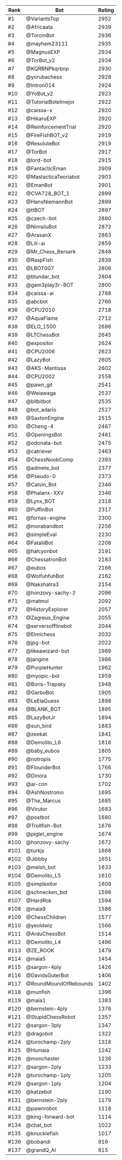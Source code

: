 Rank|Bot|Rating
---|---|---
#1|@VariantsTop|2952
#2|@Africaata|2939
#3|@ToromBot|2936
#4|@mayhem23111|2935
#5|@MagnusEXP|2934
#6|@TorBot_v2|2934
#7|@KQRBNPkqrbnp|2930
#8|@yorubachess|2928
#9|@Intron014|2924
#10|@YoBot_v2|2923
#11|@TutorialBotelmejor|2922
#12|@caissa-x|2920
#13|@HikaruEXP|2920
#14|@ReinforcementTrial|2920
#15|@FireFishBOT_v2|2919
#16|@ResoluteBot|2919
#17|@TorBot|2917
#18|@lord-bot|2915
#19|@FantacticEman|2909
#20|@MastacticaTeoriabot|2903
#21|@EmanBot|2901
#22|@CVA728_BOT_1|2899
#23|@HansNiemannBot|2899
#24|@ttBOT|2897
#25|@czech-bot|2880
#26|@NimsiluBot|2872
#27|@ArasanX|2863
#28|@Lili-ai|2859
#29|@Mr_Chess_Berserk|2848
#30|@RaspFish|2839
#31|@LBOT007|2808
#32|@blundar_bot|2804
#33|@gam3play3r-BOT|2800
#34|@caissa-ai|2788
#35|@abcbot|2766
#36|@CPU2010|2718
#37|@AquaFlame|2712
#38|@ELO_1500|2696
#39|@LTChessBot|2645
#40|@expositor|2624
#41|@CPU2006|2623
#42|@LazyBot|2605
#43|@AKS-Mantissa|2602
#44|@CPU2002|2558
#45|@pawn_git|2541
#46|@Weiawaga|2537
#47|@bitbitbot|2535
#48|@bot_adario|2527
#49|@SaxtonEngine|2515
#50|@Cheng-4|2487
#51|@OpeningsBot|2481
#52|@odonata-bot|2475
#53|@catriever|2463
#54|@ChessNoobComp|2393
#55|@admete_bot|2377
#56|@Pseudo-0|2373
#57|@Calvin_Bot|2346
#58|@Phalanx-XXV|2346
#59|@Lynx_BOT|2318
#60|@PuffinBot|2317
#61|@fornax-engine|2300
#62|@morabandbot|2256
#63|@simpleEval|2230
#64|@FataliiBot|2208
#65|@halcyonbot|2191
#66|@ChessatronBot|2183
#67|@eubos|2166
#68|@WolfuhfuhBot|2162
#69|@Nakshatra3|2154
#70|@honzovy-sachy-2|2096
#71|@matmoi|2092
#72|@HistoryExplorer|2057
#73|@Zagreus_Engine|2055
#74|@serversofflinebot|2044
#75|@Elmichess|2032
#76|@jpg-bot|2022
#77|@likeawizard-bot|1989
#78|@jangine|1986
#79|@PurpleHunter|1962
#80|@myopic-bot|1959
#81|@Boris-Trapsky|1948
#82|@GarboBot|1905
#83|@LeElaGuess|1898
#84|@BLANK_BOT|1895
#85|@LazyBotJr|1894
#86|@sun_bird|1883
#87|@zeekat|1841
#88|@Demolito_L6|1816
#89|@baby_eubos|1805
#90|@notropis|1775
#91|@FlounderBot|1766
#92|@Dinora|1730
#93|@ai-con|1702
#94|@AshNostromo|1695
#95|@The_Marcus|1685
#96|@Virutor|1683
#97|@postbot|1680
#98|@Trollfish-Bot|1676
#99|@piglet_engine|1674
#100|@honzovy-sachy|1672
#101|@turkjs|1668
#102|@Jibbby|1651
#103|@melsh_bot|1633
#104|@Demolito_L5|1610
#105|@simplexitor|1609
#106|@schnecken_bot|1598
#107|@HardRok|1594
#108|@maia9|1586
#109|@ChessChildren|1577
#110|@yeoldwiz|1566
#111|@ArduChessBot|1514
#112|@Demolito_L4|1496
#113|@ZE_ROOK|1479
#114|@maia5|1454
#115|@sargon-4ply|1426
#116|@DavidsGuterBot|1406
#117|@RoundMoundOfRebounds|1402
#118|@munfish|1396
#119|@maia1|1383
#120|@bernstein-4ply|1376
#121|@StupidChessRobot|1357
#122|@sargon-3ply|1347
#123|@dragobot|1322
#124|@turochamp-2ply|1318
#125|@Humaia|1242
#126|@monchester|1236
#127|@sargon-2ply|1233
#128|@turochamp-1ply|1205
#129|@sargon-1ply|1204
#130|@katzebot|1190
#131|@bernstein-2ply|1179
#132|@pawnrobot|1118
#133|@king-forward-bot|1114
#134|@chat_bot|1022
#135|@knucklefish|1017
#136|@bobandi|916
#137|@grandQ_AI|815
